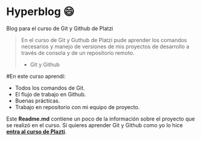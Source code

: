 # Hyperblog 😄
Blog para el curso de Git y Github de Platzi

>En el curso de Git y Guthub de Platzi pude aprender los comandos necesarios y manejo de versiones de mis proyectos de desarrollo a través de consola y de un repositorio remoto.
> - Git y Github 

#En este curso aprendí:
* Todos los comandos de Git.
* El flujo de trabajo en Github.
* Buenas prácticas.
* Trabajo en repositorio con mi equipo de proyecto.

Este **Readme.md** contiene un poco de la información sobre el proyecto que se realizó en el curso. Si quieres aprender Git y Github como yo lo hice [**entra al curso de Plazti**](https://platzi.com/clases/git-github/ "entra al curso de Plazti").
